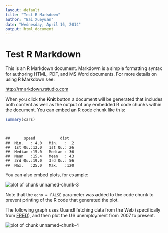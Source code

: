 ```yaml
---
layout: default
title: "Test R Markdown"
author: "Bai Xueyuan"
date: "Wednesday, April 16, 2014"
output: html_document
---
```


# Test R Markdown

This is an R Markdown document. Markdown is a simple formatting syntax for authoring HTML, PDF, and MS Word documents. For more details on using R Markdown see:

http://rmarkdown.rstudio.com

When you click the **Knit** button a document will be generated that includes both content as well as the output of any embedded R code chunks within the document. You can embed an R code chunk like this:

```r
summary(cars)
```

<br>

```
##      speed           dist    
##  Min.   : 4.0   Min.   :  2  
##  1st Qu.:12.0   1st Qu.: 26  
##  Median :15.0   Median : 36  
##  Mean   :15.4   Mean   : 43  
##  3rd Qu.:19.0   3rd Qu.: 56  
##  Max.   :25.0   Max.   :120
```


You can also embed plots, for example:

![plot of chunk unnamed-chunk-3](/jekyll/figure/unnamed-chunk-3.png) 


Note that the `echo = FALSE` parameter was added to the code chunk to prevent printing of the R code that generated the plot.

The following graph uses Quandl fetching data from the Web (specifically from [FRED][FRED]), and then plot the US unemployment from 2007 to present.

![plot of chunk unnamed-chunk-4](/jekyll/figure/unnamed-chunk-4.png) 



[FRED]: http://research.stlouisfed.org/fred2/
